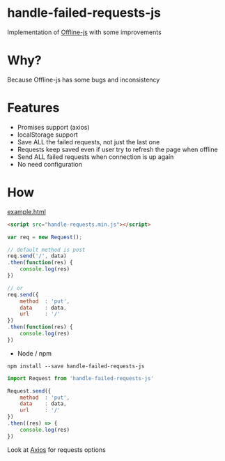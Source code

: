# handle-failed-requests-js

Implementation of [Offline-js](https://github.com/hubspot/offline) with some improvements

# Why?
Because Offline-js has some bugs and inconsistency

# Features
* Promises support (axios)
* localStorage support
* Save ALL the failed requests, not just the last one
* Requests keep saved even if user try to refresh the page when offline
* Send ALL failed requests when connection is up again
* No need configuration

# How

[example.html](https://github.com/arojunior/handle-failed-requests-js/blob/master/example.html)
```html
<script src="handle-requests.min.js"></script>
```
```javascript
var req = new Request();

// default method is post
req.send('/', data)
.then(function(res) {
    console.log(res)
})

// or
req.send({
    method  : 'put',
    data    : data,
    url     : '/'
})
.then(function(res) {
    console.log(res)
})    
```

* Node / npm

```shell
npm install --save handle-failed-requests-js
```

```javascript
import Request from 'handle-failed-requests-js'

Request.send({
    method  : 'put',
    data    : data,
    url     : '/'
})
.then((res) => {
    console.log(res)
})
```

Look at [Axios](https://github.com/mzabriskie/axios) for requests options
